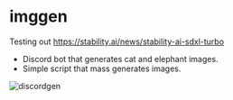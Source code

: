 # imggen

Testing out https://stability.ai/news/stability-ai-sdxl-turbo  

- Discord bot that generates cat and elephant images.  
- Simple script that mass generates images.

![discordgen](https://github.com/koodimonsteri/imggen/assets/43118572/c6dee3a7-42d1-4f08-a745-b18b1fabb242)
